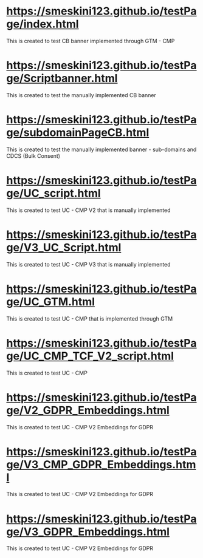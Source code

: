 # https://smeskini123.github.io/testPage/index.html
This is created to test CB banner implemented through GTM - CMP

# https://smeskini123.github.io/testPage/Scriptbanner.html
This is created to test the manually implemented CB banner

# https://smeskini123.github.io/testPage/subdomainPageCB.html
This is created to test the manually implemented banner - sub-domains and CDCS (Bulk Consent)

# https://smeskini123.github.io/testPage/UC_script.html
This is created to test UC - CMP V2 that is manually implemented

# https://smeskini123.github.io/testPage/V3_UC_Script.html
This is created to test UC - CMP V3 that is manually implemented

# https://smeskini123.github.io/testPage/UC_GTM.html
This is created to test UC - CMP that is implemented through GTM

# https://smeskini123.github.io/testPage/UC_CMP_TCF_V2_script.html
This is created to test UC - CMP 

# https://smeskini123.github.io/testPage/V2_GDPR_Embeddings.html
This is created to test UC - CMP V2 Embeddings for GDPR

# https://smeskini123.github.io/testPage/V3_CMP_GDPR_Embeddings.html
This is created to test UC - CMP V2 Embeddings for GDPR

# https://smeskini123.github.io/testPage/V3_GDPR_Embeddings.html
This is created to test UC - CMP V2 Embeddings for GDPR




